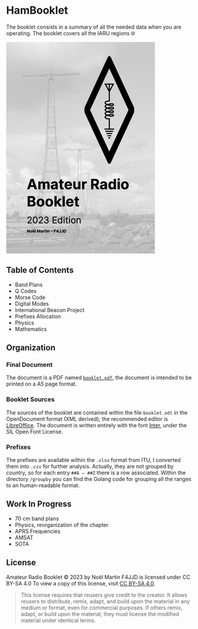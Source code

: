 # HamBooklet

The booklet consists in a summary of all the needed data when you
are operating. The booklet covers all the IARU regions :globe_with_meridians:

![Amateur Radio Booklet Cover](assets/cover23.png)

## Table of Contents

* Band Plans
* Q Codes
* Morse Code
* Digital Modes
* International Beacon Project
* Prefixes Allocation
* Physics
* Mathematics

## Organization

### Final Document

The document is a PDF named [`booklet.pdf`](booklet.pdf), the document is intended to be printed on a A5 page format.

### Booklet Sources

The sources of the booklet are contained within the file `booklet.odt` in the OpenDocument format (XML derived); the recommended editor is [LibreOffice](https://www.libreoffice.org/). The document is written entirely with the font [Inter](https://github.com/rsms/inter), under the SIL Open Font License.

### Prefixes

The prefixes are available within the `.xlsx` format from ITU, I converted them into `.csv` for further analysis. Actually, they are not grouped by country, so for each entry `##A — ##Z` there is a row associated. Within the directory `/groupby` you can find the Golang code for grouping all the ranges to an human-readable format.

## Work In Progress

* 70 cm band plans
* Physics, reorganization of the chapter
* APRS Frequencies
* AMSAT
* SOTA

## License

Amateur Radio Booklet © 2023 by Noël Martin F4JJD is licensed under CC BY-SA 4.0
To view a copy of this license, visit [CC BY-SA 4.0](http://creativecommons.org/licenses/by-sa/4.0/).

> This license requires that reusers give credit to the creator. It allows reusers to distribute, remix, adapt, and build upon the material in any medium or format, even for commercial purposes. If others remix, adapt, or build upon the material, they must license the modified material under identical terms.
